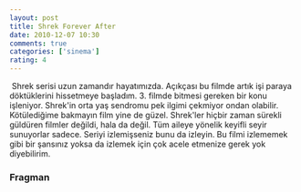 ```yaml
---
layout: post
title: Shrek Forever After
date: 2010-12-07 10:30
comments: true
categories: ['sinema']
rating: 4
---
```

<img class="lef" src="http://onurbaykal.com/uploads/2010/12/shrek-forever-after.jpg" alt=""/>
Shrek serisi uzun zamandır hayatımızda. Açıkçası bu filmde artık işi paraya döktüklerini hissetmeye başladım. 3. filmde bitmesi gereken bir konu işleniyor. Shrek'in orta yaş sendromu pek ilgimi çekmiyor ondan olabilir. Kötülediğime bakmayın film yine de güzel. Shrek'ler hiçbir zaman sürekli güldüren filmler değildi, hala da değil. Tüm aileye yönelik keyifli seyir sunuyorlar sadece. Seriyi izlemişseniz bunu da izleyin. Bu filmi izlememek gibi bir şansınız yoksa da izlemek için çok acele etmenize gerek yok diyebilirim.

<h3>Fragman</h3>
<object classid="clsid:d27cdb6e-ae6d-11cf-96b8-444553540000" width="560" height="340" codebase="http://download.macromedia.com/pub/shockwave/cabs/flash/swflash.cab#version=6,0,40,0"><param name="allowFullScreen" value="true" /><param name="allowscriptaccess" value="always" /><param name="src" value="http://www.youtube.com/v/u7__TG7swg0?fs=1&amp;hl=en_GB&amp;rel=0" /><param name="allowfullscreen" value="true" /><embed type="application/x-shockwave-flash" width="560" height="340" src="http://www.youtube.com/v/u7__TG7swg0?fs=1&amp;hl=en_GB&amp;rel=0" allowscriptaccess="always" allowfullscreen="true"></embed></object>
